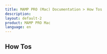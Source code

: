 ```yaml
---
title: MAMP PRO (Mac) Documentation > How Tos
description: 
layout: default-2
product: MAMP PRO Mac
language: en
---
```


## How Tos

